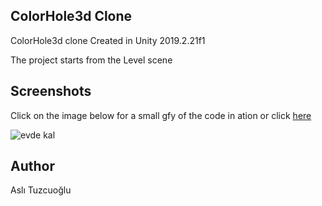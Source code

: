 ## ColorHole3d Clone
ColorHole3d clone Created in Unity 2019.2.21f1

The project starts from the Level scene

## Screenshots

Click on the image below for a small gfy of the code in ation or click [here](https://youtu.be/UTgN-FcDlaA)

<a>![evde kal](https://user-images.githubusercontent.com/13114945/79051371-8c2d1900-7c38-11ea-9478-3f5c72c0835d.PNG)</a>

 
## Author
 Aslı Tuzcuoğlu
